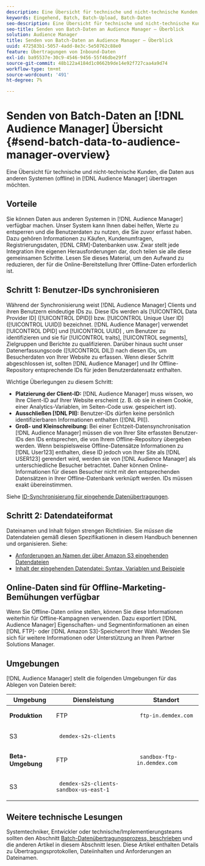 ```yaml
---
description: Eine Übersicht für technische und nicht-technische Kunden, die Daten aus anderen Systemen (offline) in den Audience Manager bringen möchten.
keywords: Eingehend, Batch, Batch-Upload, Batch-Daten
seo-description: Eine Übersicht für technische und nicht-technische Kunden, die Daten aus anderen Systemen (offline) in den Audience Manager bringen möchten. Verwenden Sie dazu die Option Batch-Upload in Audience Manager.
seo-title: Senden von Batch-Daten an Audience Manager – Überblick
solution: Audience Manager
title: Senden von Batch-Daten an Audience Manager – Überblick
uuid: 472583b1-5057-4add-8e3c-5e50762c88e0
feature: Übertragungen von Inbound-Daten
exl-id: ba95537e-30c9-4546-9456-55f46dbe29ff
source-git-commit: 48b122a4184d1c0662b9de14e92f727caa4a9d74
workflow-type: tm+mt
source-wordcount: '491'
ht-degree: 7%

---
```


# Senden von Batch-Daten an [!DNL Audience Manager] Übersicht {#send-batch-data-to-audience-manager-overview}

Eine Übersicht für technische und nicht-technische Kunden, die Daten aus anderen Systemen (offline) in [!DNL Audience Manager] übertragen möchten.

## Vorteile

Sie können Daten aus anderen Systemen in [!DNL Audience Manager] verfügbar machen. Unser System kann Ihnen dabei helfen, Werte zu entsperren und die Benutzerdaten zu nutzen, die Sie zuvor erfasst haben. Dazu gehören Informationen zu Käufen, Kundenumfragen, Registrierungsdaten, [!DNL CRM]-Datenbanken usw. Zwar stellt jede Integration ihre eigenen Herausforderungen dar, doch teilen sie alle diese gemeinsamen Schritte. Lesen Sie dieses Material, um den Aufwand zu reduzieren, der für die Online-Bereitstellung Ihrer Offline-Daten erforderlich ist.

## Schritt 1: Benutzer-IDs synchronisieren

Während der Synchronisierung weist [!DNL Audience Manager] Clients und ihren Benutzern eindeutige IDs zu. Diese IDs werden als [!UICONTROL Data Provider ID] ([!UICONTROL DPID]) bzw. [!UICONTROL Unique User ID] ([!UICONTROL UUID]) bezeichnet. [!DNL Audience Manager] verwendet  [!UICONTROL DPID] und  [!UICONTROL UUID] , um Benutzer zu identifizieren und sie für  [!UICONTROL traits],  [!UICONTROL segments], Zielgruppen und Berichte zu qualifizieren. Darüber hinaus sucht unser Datenerfassungscode ([!UICONTROL DIL]) nach diesen IDs, um Besucherdaten von Ihrer Website zu erfassen. Wenn dieser Schritt abgeschlossen ist, sollten [!DNL Audience Manager] und Ihr Offline-Repository entsprechende IDs für jeden Benutzerdatensatz enthalten.

Wichtige Überlegungen zu diesem Schritt:

* **Platzierung der Client-ID:** [!DNL Audience Manager] muss wissen, wo Ihre Client-ID auf Ihrer Website erscheint (z. B. ob sie in einem Cookie, einer Analytics-Variablen, im Seiten-Code usw. gespeichert ist).
* **Ausschließen  [!DNL PII]:** Benutzer-IDs dürfen keine persönlich identifizierbaren Informationen enthalten ([!DNL PII]).
* **Groß- und Kleinschreibung:** Bei einer Echtzeit-Datensynchronisation  [!DNL Audience Manager] müssen die von Ihrer Site erfassten Benutzer-IDs den IDs entsprechen, die von Ihrem Offline-Repository übergeben werden. Wenn beispielsweise Offline-Datensätze Informationen zu [!DNL User123] enthalten, diese ID jedoch von Ihrer Site als [!DNL USER123] gerendert wird, werden sie von [!DNL Audience Manager] als unterschiedliche Besucher betrachtet. Daher können Online-Informationen für diesen Besucher nicht mit den entsprechenden Datensätzen in Ihrer Offline-Datenbank verknüpft werden. IDs müssen exakt übereinstimmen.

Siehe [ID-Synchronisierung für eingehende Datenübertragungen](../../../integration/sending-audience-data/batch-data-transfer-explained/id-sync-http.md).

## Schritt 2: Datendateiformat

Dateinamen und Inhalt folgen strengen Richtlinien. Sie *müssen* die Datendateien gemäß diesen Spezifikationen in diesem Handbuch benennen und organisieren. Siehe:

* [Anforderungen an Namen der über Amazon S3 eingehenden Datendateien](../../../integration/sending-audience-data/batch-data-transfer-explained/inbound-s3-filenames.md)
* [Inhalt der eingehenden Datendatei: Syntax, Variablen und Beispiele](../../../integration/sending-audience-data/batch-data-transfer-explained/inbound-file-contents.md)

## Online-Daten sind für Offline-Marketing-Bemühungen verfügbar

Wenn Sie Offline-Daten online stellen, können Sie diese Informationen weiterhin für Offline-Kampagnen verwenden. Dazu exportiert [!DNL Audience Manager] Eigenschaften- und Segmentinformationen an einen [!DNL FTP]- oder [!DNL Amazon S3]-Speicherort Ihrer Wahl. Wenden Sie sich für weitere Informationen oder Unterstützung an Ihren Partner Solutions Manager.

## Umgebungen

[!DNL Audience Manager] stellt die folgenden Umgebungen für das Ablegen von Dateien bereit:

<table id="table_A61AA64578944B23B5A7355F2A76E882"> 
 <thead> 
  <tr> 
   <th colname="col1" class="entry"> Umgebung </th> 
   <th colname="col02" class="entry"> Diensleistung </th> 
   <th colname="col2" class="entry"> Standort </th> 
  </tr> 
 </thead>
 <tbody> 
  <tr> 
   <td colname="col1" morerows="1"> <b>Produktion</b> </td> 
   <td colname="col02"> FTP </td> 
   <td colname="col2"> <p> <code> ftp-in.demdex.com</code> </p> </td> 
  </tr> 
  <tr> 
   <td colname="col02"> S3 </td> 
   <td colname="col2"> <p> <code> demdex-s2s-clients</code> </p> </td> 
  </tr> 
  <tr> 
   <td colname="col1" morerows="1"> <b>Beta-Umgebung</b> </td> 
   <td colname="col02"> FTP </td> 
   <td colname="col2"> <p><code> sandbox-ftp-in.demdex.com</code> </p> </td> 
  </tr> 
  <tr> 
   <td colname="col02"> S3 </td> 
   <td colname="col2"> <p> <code> demdex-s2s-clients-sandbox-us-east-1</code> </p> </td> 
  </tr> 
 </tbody> 
</table>

## Weitere technische Lesungen

Systemtechniker, Entwickler oder technische/Implementierungsteams sollten den Abschnitt [Batch-Datenübertragungsprozess, beschrieben](../../../integration/sending-audience-data/batch-data-transfer-explained/batch-data-transfer-explained.md) und die anderen Artikel in diesem Abschnitt lesen. Diese Artikel enthalten Details zu Übertragungsprotokollen, Dateiinhalten und Anforderungen an Dateinamen.

